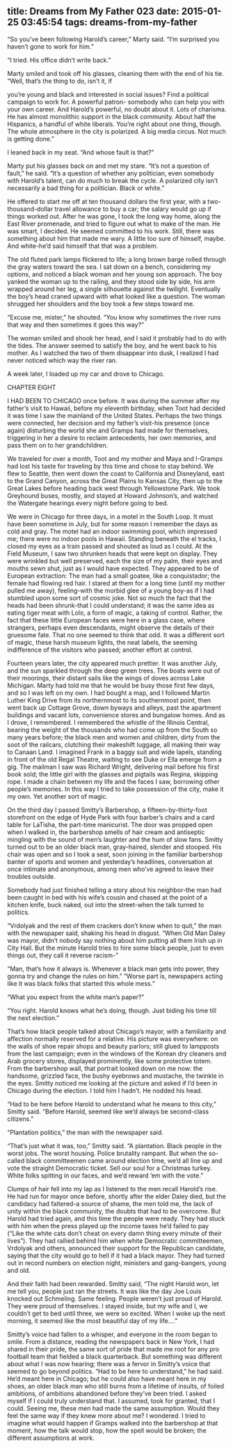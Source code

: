 title: Dreams from My Father 023
date: 2015-01-25 03:45:54
tags: dreams-from-my-father
---

“So you’ve been following Harold’s career,” Marty said. “I’m surprised you haven’t gone to work for him.”

“I tried. His office didn’t write back.”

Marty smiled and took off his glasses, cleaning them with the end of his tie. “Well, that’s the thing to do, isn’t it, if

you’re young and black and interested in social issues? Find a political campaign to work for. A powerful patron- somebody who can help you with your own career. And Harold’s powerful, no doubt about it. Lots of charisma. He has almost monolithic support in the black community. About half the Hispanics, a handful of white liberals. You’re right about one thing, though. The whole atmosphere in the city is polarized. A big media circus. Not much is getting done.”

I leaned back in my seat. “And whose fault is that?”

Marty put his glasses back on and met my stare. “It’s not a question of fault,” he said. “It’s a question of whether any politician, even somebody with Harold’s talent, can do much to break the cycle. A polarized city isn’t necessarily a bad thing for a politician. Black or white.”

He offered to start me off at ten thousand dollars the first year, with a two-thousand-dollar travel allowance to buy a car; the salary would go up if things worked out. After he was gone, I took the long way home, along the East River promenade, and tried to figure out what to make of the man. He was smart, I decided. He seemed committed to his work. Still, there was something about him that made me wary. A little too sure of himself, maybe. And white-he’d said himself that that was a problem.

The old fluted park lamps flickered to life; a long brown barge rolled through the gray waters toward the sea. I sat down on a bench, considering my options, and noticed a black woman and her young son approach. The boy yanked the woman up to the railing, and they stood side by side, his arm wrapped around her leg, a single silhouette against the twilight. Eventually the boy’s head craned upward with what looked like a question. The woman shrugged her shoulders and the boy took a few steps toward me.

“Excuse me, mister,” he shouted. “You know why sometimes the river runs that way and then sometimes it goes this way?”

The woman smiled and shook her head, and I said it probably had to do with the tides. The answer seemed to satisfy the boy, and he went back to his mother. As I watched the two of them disappear into dusk, I realized I had never noticed which way the river ran.

A week later, I loaded up my car and drove to Chicago.

CHAPTER EIGHT

I HAD BEEN TO CHICAGO once before. It was during the summer after my father’s visit to Hawaii, before my eleventh birthday, when Toot had decided it was time I saw the mainland of the United States. Perhaps the two things were connected, her decision and my father’s visit-his presence (once again) disturbing the world she and Gramps had made for themselves, triggering in her a desire to reclaim antecedents, her own memories, and pass them on to her grandchildren.

We traveled for over a month, Toot and my mother and Maya and I-Gramps had lost his taste for traveling by this time and chose to stay behind. We flew to Seattle, then went down the coast to California and Disneyland, east to the Grand Canyon, across the Great Plains to Kansas City, then up to the Great Lakes before heading back west through Yellowstone Park. We took Greyhound buses, mostly, and stayed at Howard Johnson’s, and watched the Watergate hearings every night before going to bed.

We were in Chicago for three days, in a motel in the South Loop. It must have been sometime in July, but for some reason I remember the days as cold and gray. The motel had an indoor swimming pool, which impressed me; there were no indoor pools in Hawaii. Standing beneath the el tracks, I closed my eyes as a train passed and shouted as loud as I could. At the Field Museum, I saw two shrunken heads that were kept on display. They were wrinkled but well preserved, each the size of my palm, their eyes and mouths sewn shut, just as I would have expected. They appeared to be of European extraction: The man had a small goatee, like a conquistador; the female had flowing red hair. I stared at them for a long time (until my mother pulled me away), feeling-with the morbid glee of a young boy-as if I had stumbled upon some sort of cosmic joke. Not so much the fact that the heads had been shrunk-that I could understand; it was the same idea as eating tiger meat with Lolo, a form of magic, a taking of control. Rather, the fact that these little European faces were here in a glass case, where strangers, perhaps even descendants, might observe the details of their gruesome fate. That no one seemed to think that odd. It was a different sort of magic, these harsh museum lights, the neat labels, the seeming indifference of the visitors who passed; another effort at control.

Fourteen years later, the city appeared much prettier. It was another July, and the sun sparkled through the deep green trees. The boats were out of their moorings, their distant sails like the wings of doves across Lake Michigan. Marty had told me that he would be busy those first few days, and so I was left on my own. I had bought a map, and I followed Martin Luther King Drive from its northernmost to its southernmost point, then went back up Cottage Grove, down byways and alleys, past the apartment buildings and vacant lots, convenience stores and bungalow homes. And as I drove, I remembered. I remembered the whistle of the Illinois Central, bearing the weight of the thousands who had come up from the South so many years before; the black men and women and children, dirty from the soot of the railcars, clutching their makeshift luggage, all making their way to Canaan Land. I imagined Frank in a baggy suit and wide lapels, standing in front of the old Regal Theatre, waiting to see Duke or Ella emerge from a gig. The mailman I saw was Richard Wright, delivering mail before his first book sold; the little girl with the glasses and pigtails was Regina, skipping rope. I made a chain between my life and the faces I saw, borrowing other people’s memories. In this way I tried to take possession of the city, make it my own. Yet another sort of magic.

On the third day I passed Smitty’s Barbershop, a fifteen-by-thirty-foot storefront on the edge of Hyde Park with four barber’s chairs and a card table for LaTisha, the part-time manicurist. The door was propped open when I walked in, the barbershop smells of hair cream and antiseptic mingling with the sound of men’s laughter and the hum of slow fans. Smitty turned out to be an older black man, gray-haired, slender and stooped. His chair was open and so I took a seat, soon joining in the familiar barbershop banter of sports and women and yesterday’s headlines, conversation at once intimate and anonymous, among men who’ve agreed to leave their troubles outside.

Somebody had just finished telling a story about his neighbor-the man had been caught in bed with his wife’s cousin and chased at the point of a kitchen knife, buck naked, out into the street-when the talk turned to politics.

“Vrdolyak and the rest of them crackers don’t know when to quit,” the man with the newspaper said, shaking his head in disgust. “When Old Man Daley was mayor, didn’t nobody say nothing about him putting all them Irish up in City Hall. But the minute Harold tries to hire some black people, just to even things out, they call it reverse racism-”

“Man, that’s how it always is. Whenever a black man gets into power, they gonna try and change the rules on him.” “Worse part is, newspapers acting like it was black folks that started this whole mess.”

“What you expect from the white man’s paper?”

“You right. Harold knows what he’s doing, though. Just biding his time till the next election.”

That’s how black people talked about Chicago’s mayor, with a familiarity and affection normally reserved for a relative. His picture was everywhere: on the walls of shoe repair shops and beauty parlors; still glued to lampposts from the last campaign; even in the windows of the Korean dry cleaners and Arab grocery stores, displayed prominently, like some protective totem. From the barbershop wall, that portrait looked down on me now: the handsome, grizzled face, the bushy eyebrows and mustache, the twinkle in the eyes. Smitty noticed me looking at the picture and asked if I’d been in Chicago during the election. I told him I hadn’t. He nodded his head.

“Had to be here before Harold to understand what he means to this city,” Smitty said. “Before Harold, seemed like we’d always be second-class citizens.”

“Plantation politics,” the man with the newspaper said.

“That’s just what it was, too,” Smitty said. “A plantation. Black people in the worst jobs. The worst housing. Police brutality rampant. But when the so-called black committeemen came around election time, we’d all line up and vote the straight Democratic ticket. Sell our soul for a Christmas turkey. White folks spitting in our faces, and we’d reward ’em with the vote.”

Clumps of hair fell into my lap as I listened to the men recall Harold’s rise. He had run for mayor once before, shortly after the elder Daley died, but the candidacy had faltered-a source of shame, the men told me, the lack of unity within the black community, the doubts that had to be overcome. But Harold had tried again, and this time the people were ready. They had stuck with him when the press played up the income taxes he’d failed to pay (“Like the white cats don’t cheat on every damn thing every minute of their lives”). They had rallied behind him when white Democratic committeemen, Vrdolyak and others, announced their support for the Republican candidate, saying that the city would go to hell if it had a black mayor. They had turned out in record numbers on election night, ministers and gang-bangers, young and old.

And their faith had been rewarded. Smitty said, “The night Harold won, let me tell you, people just ran the streets. It was like the day Joe Louis knocked out Schmeling. Same feeling. People weren’t just proud of Harold. They were proud of themselves. I stayed inside, but my wife and I, we couldn’t get to bed until three, we were so excited. When I woke up the next morning, it seemed like the most beautiful day of my life....”

Smitty’s voice had fallen to a whisper, and everyone in the room began to smile. From a distance, reading the newspapers back in New York, I had shared in their pride, the same sort of pride that made me root for any pro football team that fielded a black quarterback. But something was different about what I was now hearing; there was a fervor in Smitty’s voice that seemed to go beyond politics. “Had to be here to understand,” he had said. He’d meant here in Chicago; but he could also have meant here in my shoes, an older black man who still burns from a lifetime of insults, of foiled ambitions, of ambitions abandoned before they’ve been tried. I asked myself if I could truly understand that. I assumed, took for granted, that I could. Seeing me, these men had made the same assumption. Would they feel the same way if they knew more about me? I wondered. I tried to imagine what would happen if Gramps walked into the barbershop at that moment, how the talk would stop, how the spell would be broken; the different assumptions at work.

